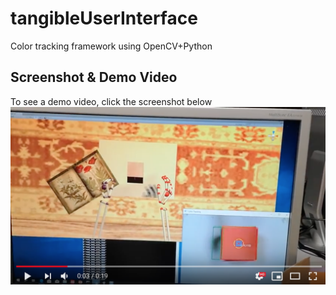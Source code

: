# tangibleUserInterface
Color tracking framework using OpenCV+Python

Screenshot & Demo Video
-----------------------
To see a demo video, click the screenshot below
[![tangibleUserInterface](https://github.com/ShirleyDong/tangibleUserInterface/blob/master/Screen%20Shot%202018-10-29%20at%201.15.21%20PM.png)](https://www.youtube.com/watch?v=sGbt2mjmxBE "OpenCV+ Python Colour Tracking in Unity")
